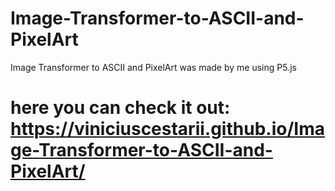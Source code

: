 # Image-Transformer-to-ASCII-and-PixelArt
Image Transformer to ASCII and PixelArt was made by me using P5.js

 # here you can check it out: https://viniciuscestarii.github.io/Image-Transformer-to-ASCII-and-PixelArt/
